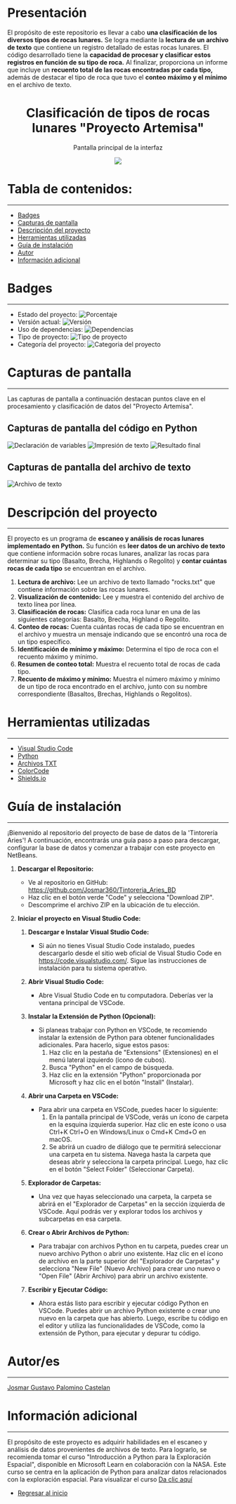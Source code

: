# Presentación

El propósito de este repositorio es llevar a cabo **una clasificación de los diversos tipos de rocas lunares.** Se logra mediante la **lectura de un archivo de texto** que contiene un registro detallado de estas rocas lunares. El código desarrollado tiene la **capacidad de procesar y clasificar estos registros en función de su tipo de roca.** Al finalizar, proporciona un informe que incluye un **recuento total de las rocas encontradas por cada tipo,** además de destacar el tipo de roca que tuvo el **conteo máximo y el mínimo** en el archivo de texto.

<h1 align="center"> Clasificación de tipos de rocas lunares "Proyecto Artemisa"</h1>
<p align="center"> Pantalla principal de la interfaz </p>
<p align="center"><img src="README/1_Pantalla_Principal.png"/></p>

# Tabla de contenidos:

---

- [Badges](#badges)
- [Capturas de pantalla](#capturas-de-pantalla)
- [Descripción del proyecto](#descripción-del-proyecto)
- [Herramientas utilizadas](#herramientas-utilizadas)
- [Guía de instalación](#guía-de-instalación)
- [Autor](#autores)
- [Información adicional](#información-adicional)

# Badges

---

- Estado del proyecto: ![Porcentaje](https://img.shields.io/badge/Porcentaje-100%25-%2376D7C4)
- Versión actual: ![Versión](https://img.shields.io/badge/Versi%C3%B3n-1.0.0-%23F7DC6F)
- Uso de dependencias: ![Dependencias](https://img.shields.io/badge/Dependencias-No-%237DCEA0%20)
- Tipo de proyecto: ![Tipo de proyecto](https://img.shields.io/badge/Tipo-Procesamiento%20y%20clasificaci%C3%B3n-%23BB8FCE)
- Categoría del proyecto: ![Categoria del proyecto](https://img.shields.io/badge/Categor%C3%ADa-Astronom%C3%ADa-%23F5B7B1)

# Capturas de pantalla

---

Las capturas de pantalla a continuación destacan puntos clave en el procesamiento y clasificación de datos del "Proyecto Artemisa".

## Capturas de pantalla del código en Python

![Declaración de variables](README/2_Codigo_Matriz.png)
![Impresión de texto](README/3_Codigo_Impresion.png)
![Resultado final](README/5_Pantalla_Final.png)

## Capturas de pantalla del archivo de texto

![Archivo de texto](README/4_Pantalla_Texto.png)

# Descripción del proyecto

---

El proyecto es un programa de **escaneo y análisis de rocas lunares implementado en Python.** Su función es **leer datos de un archivo de texto** que contiene información sobre rocas lunares, analizar las rocas para determinar su tipo (Basalto, Brecha, Highlands o Regolito) y **contar cuántas rocas de cada tipo** se encuentran en el archivo.

1. **Lectura de archivo:** Lee un archivo de texto llamado "rocks.txt" que contiene información sobre las rocas lunares.
2. **Visualización de contenido:** Lee y muestra el contenido del archivo de texto línea por línea.
3. **Clasificación de rocas:** Clasifica cada roca lunar en una de las siguientes categorías: Basalto, Brecha, Highland o Regolito.
4. **Conteo de rocas:** Cuenta cuántas rocas de cada tipo se encuentran en el archivo y muestra un mensaje indicando que se encontró una roca de un tipo específico.
5. **Identificación de mínimo y máximo:** Determina el tipo de roca con el recuento máximo y mínimo.
6. **Resumen de conteo total:** Muestra el recuento total de rocas de cada tipo.
7. **Recuento de máximo y mínimo:** Muestra el número máximo y mínimo de un tipo de roca encontrado en el archivo, junto con su nombre correspondiente (Basaltos, Brechas, Highlands o Regolitos).

# Herramientas utilizadas

---

- [Visual Studio Code](https://code.visualstudio.com/)
- [Python](https://www.python.org/)
- [Archivos TXT](https://support.microsoft.com/es-es/windows/extensiones-de-nombre-de-archivo-comunes-en-windows-da4a4430-8e76-89c5-59f7-1cdbbc75cb01)
- [ColorCode](https://htmlcolorcodes.com/es/)
- [Shields.io](https://shields.io/badges/static-badge)

# Guía de instalación

---

¡Bienvenido al repositorio del proyecto de base de datos de la 'Tintorería Aries'! A continuación, encontrarás una guía paso a paso para descargar, configurar la base de datos y comenzar a trabajar con este proyecto en NetBeans.

1. **Descargar el Repositorio:**

   - Ve al repositorio en GitHub: https://github.com/Josmar360/Tintoreria_Aries_BD
   - Haz clic en el botón verde "Code" y selecciona "Download ZIP".
   - Descomprime el archivo ZIP en la ubicación de tu elección.

2. **Iniciar el proyecto en Visual Studio Code:**

   1. **Descargar e Instalar Visual Studio Code:**

      - Si aún no tienes Visual Studio Code instalado, puedes descargarlo desde el sitio web oficial de Visual Studio Code en https://code.visualstudio.com/. Sigue las instrucciones de instalación para tu sistema operativo.

   2. **Abrir Visual Studio Code:**

      - Abre Visual Studio Code en tu computadora. Deberías ver la ventana principal de VSCode.

   3. **Instalar la Extensión de Python (Opcional):**

      - Si planeas trabajar con Python en VSCode, te recomiendo instalar la extensión de Python para obtener funcionalidades adicionales. Para hacerlo, sigue estos pasos:
        1. Haz clic en la pestaña de "Extensions" (Extensiones) en el menú lateral izquierdo (ícono de cubos).
        2. Busca "Python" en el campo de búsqueda.
        3. Haz clic en la extensión "Python" proporcionada por Microsoft y haz clic en el botón "Install" (Instalar).

   4. **Abrir una Carpeta en VSCode:**

      - Para abrir una carpeta en VSCode, puedes hacer lo siguiente:
        1. En la pantalla principal de VSCode, verás un ícono de carpeta en la esquina izquierda superior. Haz clic en este ícono o usa Ctrl+K Ctrl+O en Windows/Linux o Cmd+K Cmd+O en macOS.
        2. Se abrirá un cuadro de diálogo que te permitirá seleccionar una carpeta en tu sistema. Navega hasta la carpeta que deseas abrir y selecciona la carpeta principal. Luego, haz clic en el botón "Select Folder" (Seleccionar Carpeta).

   5. **Explorador de Carpetas:**

      - Una vez que hayas seleccionado una carpeta, la carpeta se abrirá en el "Explorador de Carpetas" en la sección izquierda de VSCode. Aquí podrás ver y explorar todos los archivos y subcarpetas en esa carpeta.

   6. **Crear o Abrir Archivos de Python:**

      - Para trabajar con archivos Python en tu carpeta, puedes crear un nuevo archivo Python o abrir uno existente. Haz clic en el ícono de archivo en la parte superior del "Explorador de Carpetas" y selecciona "New File" (Nuevo Archivo) para crear uno nuevo o "Open File" (Abrir Archivo) para abrir un archivo existente.

   7. **Escribir y Ejecutar Código:**
      - Ahora estás listo para escribir y ejecutar código Python en VSCode. Puedes abrir un archivo Python existente o crear uno nuevo en la carpeta que has abierto. Luego, escribe tu código en el editor y utiliza las funcionalidades de VSCode, como la extensión de Python, para ejecutar y depurar tu código.

# Autor/es

---

[Josmar Gustavo Palomino Castelan](https://linktr.ee/josmar360)

# Información adicional

---

El propósito de este proyecto es adquirir habilidades en el escaneo y análisis de datos provenientes de archivos de texto. Para lograrlo, se recomienda tomar el curso "Introducción a Python para la Exploración Espacial", disponible en Microsoft Learn en colaboración con la NASA. Este curso se centra en la aplicación de Python para analizar datos relacionados con la exploración espacial. Para visualizar el curso [Da clic aquí](https://learn.microsoft.com/en-us/training/modules/introduction-python-nasa/)

- [Regresar al inicio](#presentación)
